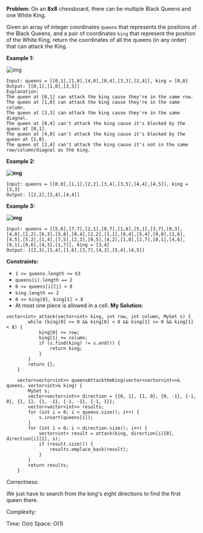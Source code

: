 **Problem:**
On an **8x8** chessboard, there can be multiple Black Queens and one White King.

Given an array of integer coordinates `queens` that represents the positions of the Black Queens, and a pair of coordinates `king` that represent the position of the White King, return the coordinates of all the queens (in any order) that can attack the King.

 

**Example 1:**

![img](https://assets.leetcode.com/uploads/2019/10/01/untitled-diagram.jpg)

```
Input: queens = [[0,1],[1,0],[4,0],[0,4],[3,3],[2,4]], king = [0,0]
Output: [[0,1],[1,0],[3,3]]
Explanation:  
The queen at [0,1] can attack the king cause they're in the same row. 
The queen at [1,0] can attack the king cause they're in the same column. 
The queen at [3,3] can attack the king cause they're in the same diagnal. 
The queen at [0,4] can't attack the king cause it's blocked by the queen at [0,1]. 
The queen at [4,0] can't attack the king cause it's blocked by the queen at [1,0]. 
The queen at [2,4] can't attack the king cause it's not in the same row/column/diagnal as the king.
```

**Example 2:**

**![img](https://assets.leetcode.com/uploads/2019/10/01/untitled-diagram-1.jpg)**

```
Input: queens = [[0,0],[1,1],[2,2],[3,4],[3,5],[4,4],[4,5]], king = [3,3]
Output: [[2,2],[3,4],[4,4]]
```

**Example 3:**

**![img](https://assets.leetcode.com/uploads/2019/10/01/untitled-diagram-2.jpg)**

```
Input: queens = [[5,6],[7,7],[2,1],[0,7],[1,6],[5,1],[3,7],[0,3],[4,0],[1,2],[6,3],[5,0],[0,4],[2,2],[1,1],[6,4],[5,4],[0,0],[2,6],[4,5],[5,2],[1,4],[7,5],[2,3],[0,5],[4,2],[1,0],[2,7],[0,1],[4,6],[6,1],[0,6],[4,3],[1,7]], king = [3,4]
Output: [[2,3],[1,4],[1,6],[3,7],[4,3],[5,4],[4,5]]
```

 

**Constraints:**

- `1 <= queens.length <= 63`
- `queens[i].length == 2`
- `0 <= queens[i][j] < 8`
- `king.length == 2`
- `0 <= king[0], king[1] < 8`
- At most one piece is allowed in a cell.
**My Solution:**
```
vector<int> attack(vector<int> king, int row, int column, MySet s) {
        while (king[0] >= 0 && king[0] < 8 && king[1] >= 0 && king[1] < 8) {
            king[0] += row;
            king[1] += column;
            if (s.find(king) != s.end()) {
                return king;
            }
        }
        return {};
    }
    
    vector<vector<int>> queensAttacktheKing(vector<vector<int>>& queens, vector<int>& king) {
        MySet s;
        vector<vector<int>> direction = {{0, 1}, {1, 0}, {0, -1}, {-1, 0}, {1, 1}, {1, -1}, {-1, -1}, {-1, 1}};
        vector<vector<int>> results;
        for (int i = 0; i < queens.size(); i++) {
            s.insert(queens[i]);
        }
        for (int i = 0; i < direction.size(); i++) {
            vector<int> result = attack(king, direction[i][0], direction[i][1], s);
            if (result.size()) {
                results.emplace_back(result);
            }
        }
        return results;
    }
```
Correctness:

We just have to search from the king's eight directions to find the first queen there.

Complexity:

Time: O(n)
Space: O(1)